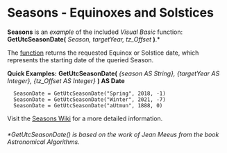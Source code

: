 # Seasons - Equinoxes and Solstices
**Seasons** is an _example_ of the included _Visual Basic_ function: **GetUtcSeasonDate(** _Season, targetYear, tz_Offset_ **)**.*

The [function](https://github.com/MikishVaughn/Seasons/blob/master/Seasons/Seasons.vb) returns the requested Equinox or Solstice date, which represents the starting date of the queried Season.  


**Quick Examples:** **GetUtcSeasonDate(** _{season AS String}, {targetYear AS Integer}, {tz_Offset AS Integer}_ **) AS Date**
  
      SeasonDate = GetUtcSeasonDate("Spring", 2018, -1)
      SeasonDate = GetUtcSeasonDate("Winter", 2021, -7)
      SeasonDate = GetUtcSeasonDate("aUtmun", 1888, 0)




Visit the [Seasons Wiki](https://github.com/MikishVaughn/Seasons/wiki) for a more detailed information.

###### *GetUtcSeasonDate() is based on the work of Jean Meeus from the book Astronomical Algorithms.
